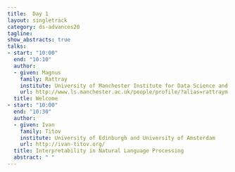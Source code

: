 ```yaml
---
title:  Day 1
layout: singletrack
category: ds-advances20
tagline: 
show_abstracts: true
talks:
- start: "10:00"
  end: "10:10"
  author:
  - given: Magnus 
    family: Rattray
    institute: University of Manchester Institute for Data Science and AI
    url: http://www.ls.manchester.ac.uk/people/profile/?alias=rattraym
  title: Welcome
- start: "10:00"
  end: "10:30"
  author: 
  - given: Ivan
    family: Titov
    institute: University of Edinburgh and University of Amsterdam
    url: http://ivan-titov.org/
  title: Interpretability in Natural Language Processing
  abstract: " "
---
```

<!--
- start: "9:50"
  end: "10:25"
  author:
  - given: Byron
    family: Wallace
    institute: Northeastern University, USA
    url: http://www.byronwallace.com/
  title: On the use and interpretation of neural attention mechanisms for biomedical natural language processing
  abstract: "Attention mechanisms allow neural networks to “focus” on particular units of input (e.g., specific words or sentences) to inform predictions. Incorporation of attention has been shown to improve model predictive performance for various natural language processing (NLP) tasks. Attention mechanisms also often touted (implicitly or explicitly) as affording interpretability: for a given output one can inspect the inputs to which the model assigned comparatively large attention weights. In this talk I will discuss a few specific attentive neural architectures designed for problems in health informatics, broadly construed. Model interpretability is a key consideration in this domain; I will therefore also present empirical work that interrogates properties of attention weights to ascertain whether they afford transparency. I will discuss that while attention does consistently improve predictive performance, its use as a means of providing model interpretability is questionable."
- start: "10:30"
  title: Coffee
- start: "11:00"
  end: "11:15"
  author:
  - given: Elaine
    family: Farrow
    institute: University of Edinburgh
    url: http://homepages.inf.ed.ac.uk/s9610197/
  title: "Text mining student discussion forum data: common pitfalls and how to avoid them"
  abstract: "The widespread use of online discussion forums in educational settings provides a rich source of data for researchers interested in how collaboration and interaction can foster effective learning. Natural language processing and machine learning techniques allow discussion forum texts to be analysed in an automated, efficient way. Here, we present our findings related to the robustness and generalisability of automated text classification methods in common use (Farrow et al., 2019). We closely examined one published state-of-the-art model, comparing different approaches to (a) managing unbalanced classes in the data, and (b) selecting a suitable data set to use for evaluation. By demonstrating how commonly-used data preprocessing practices can lead to over-optimistic results, we contributed to the development of the field so that the results of automated content analysis can be used with confidence."
- start: "11:20"
  end: "11.35"
  author:
  - given: Matthew
    family: Shardlow
    institute: Manchester Metropolitan University
    url: http://lexicalsimplification.blogspot.com/
  title: Towards an Emoji WordNet
  abstract: "Emoji are used with increasing frequency to convey meaning and tone in digital communication. They present a unique challenge to natural language processing resources as they are used to convey semantic content, but are not part of traditional semantic resources. The most popular semantic resource for English is Princeton WordNet , which provides a semantic categorisation of words into sets of semantically equivalent synonyms, or ‘synsets’. WordNet was developed before the advent of emoji and does not contain any links to emoji. It would be highly beneficial to a number of applications that already use WordNet as part of their semantic processing pipelines to have the meanings conveyed by emoji mapped to synsets in WordNet as this would allow a deeper understanding of texts that contain emoji. This integration would also provide an extra feature source for machine learning pipelines that use emoji. In the remainder of this abstract, we will first demonstrate some of the lexical properties of emoji that make them suitable for integration into WordNet. We will then describe an annotation exercise, whereby we identified the senses of 20 common emoji. Finally, we will describe our intended future direction of research to attain our goal of full integration of emoji into WordNet."
- start: "11.40"
  end: "12:15"
  author:
  - given: Pierre
    family: Zweigenbaum
    institute: CNRS, Paris 
    url: https://perso.limsi.fr/pz/
  title: "Coping with large-scale terminology in a virtual patient dialogue system"
  abstract: "Joint work with Sophie Rosset, CNRS, Paris<p>

Virtual patients are software or hardware simulators designed to train medical students on simulated clinical cases, thus lifting the constraints of training on real patients and the attached inconvenience for the patients. A dialogue-enabled virtual patient aims to let a medical student practice history-taking in a natural way with a patient avatar that answers the student's questions.  To handle a large variety of cases in multiple specialities, the dialogue system needs to cope with text and the associated large-scale vocabulary in three contexts&#58; (1) the clinical case created offline by a medical instructor, (2) the questions asked by the medical student (the learner), and (3) the answers generated by the system (the virtual patient) to respond to the student.  This requires term and concept mapping across these three contexts, which we address using knowledge-based and data-driven methods."
- start: "12:20"
  title: Lunch and posters
  abstract:
- start: "13:30"
  end: "14:05"
  author:
  - given: Georgio
    family: Metta
    institute: IIT Italian Institute of Technology, Genoa, Italy
    url: https://www.iit.it/people/giorgio-metta
  title: Bespoke machine learning for humanoid robots
  abstract: "We are interested in developing humanoid robots with learning capabilities. Computation and memory  are typically limited on a robot and there are often requirements of tight real-time performance. Therefore we would like to design algorithms with guaranteed computational and memory bounds. We will show that we do not need to sacrifice much in terms of performance (e.g. recognition rates, accuracy, etc.). We will show practical examples in typical robotics applications such as in the estimation of the robot’s dynamics, on the fly object learning, and speech perception. Results come in different flavors as for example in dynamics estimation the controller has to potentially learn and provide estimates in the millisecond range while longer timescales are acceptable in e.g. visual object recognition. Speech recognition, on the other hand, requires integrating voice input over time. We will show implementations in some of our humanoid robots, namely the iCub and the recently developed R1 service robot."
- start: "14:10"
  end: "14:45"
  author:
  - given: Sarah
    family: Filippi
    institute: Imperial College London
    url: https://www.imperial.ac.uk/people/s.filippi
  title: Statistical hypothesis testing in a Bayesian non-parametric framework
  abstract: "Nonparametric statistical tests have proved themselves important tools in modern data analysis, where the emergence of large data sets can support the relaxation of linearity or normality assumptions implicit in traditional methods. In this talk, I will introduce two Bayesian nonparametric procedures for independence and two-samples testing.  Well known advantages of having an explicit probability measure include the easy comparison of evidence across different studies, the inclusion of prior information, and the integration of results within formal decision analysis. The first approach consists of a tractable, explicit and analytic quantification of the relative evidence of dependence vrs independence, using Polya tree priors on the space of probability measures which can then be embedded within a decision theoretic test for dependence.  The second approach is based on the representation of probability measures in reproducing kernel Hilbert spaces (RKHS) via the so-called kernel mean embeddings which provide a flexible framework for fully nonparametric hypothesis testing. In practice, the performance of these RKHS tests can be very sensitive to the choice of kernel and its lengthscale parameters. To address this central issue, I will discuss  a new probabilistic model for kernel mean embeddings combining a Gaussian process prior over the RKHS containing the mean embedding with a conjugate likelihood function, thus yielding a closed form posterior over the mean embedding."
- start: "14:50"
  end: "15:05"
  author:
  - given: Frank
    family: Dondelinger
    institute: Lancaster University
    url: https://www.lancaster.ac.uk/people-profiles/frank-dondelinger
  title: Predicting progression in heterogeneous neurodegenerative diseases using a joint mixture model approach
  abstract: "Many neurodegenerative diseases are heterogeneous both in their biology and clinical phenotypes. Identifying predictive factors for a given patient is of great clinical importance to predict individual disease progression. We developed a method, longitudinal joint cluster regression (L-JCR), to jointly estimate a predictive regression model and identify latent groups (or subtypes), which improves predictive performance. Longitudinal dynamics were modelled using a mixed effects model, and the model parameters and latent subtypes are jointly estimated via an expectation-maximization algorithm with embedded restricted maximum likelihood (REML) algorithm. The method handles high-dimensional covariates by making sparsity assumptions via lasso penalization. We applied our method to case studies in Amyotrophic Lateral Sclerosis (ALS) and Alzheimer's patients, as examples of heterogeneous neurodegenerative diseases with often very different progression profiles. We show that the accuracy of progression prediction improves when taking the group structure into account, and that the inferred latent groups are biologically meaningful."
- start: "15:10"
  title:  Coffee
- start: "15:40"
  end: "16:15"
  author:
  - given: Catalina
    family: Vallejos
    institute: University of Edinburgh and Alan Turing Institute
    url: https://www.ed.ac.uk/mrc-human-genetics-unit/research/vallejos-group
  title: Statistical challenges in the analysis of single-cell gene expression data
  abstract: "Cell-to-cell gene expression variability in seemingly homogeneous cell populations plays a crucial role in tissue function and development. Single-cell RNA sequencing (scRNAseq) can characterise this variability in a genome-wide manner. However, the promise of scRNA-seq comes at the cost of higher data complexity. In particular, a prominent feature of scRNA-seq experiments is strong measurement error, reflected in technical dropouts and poor correlations between technical replicates. 

In this talk, I will describe some of the statistical challenges that arise in scRNA-seq experiments: from experimental design to downstream inference. I will also introduce BASiCS (Bayesian Analysis of Single Cell Sequencing data), a Bayesian framework which simultaneously performs data normalisation and differential expression tests between experimental conditions or cell types. In particular, I will describe how BASiCS extends traditional differential mean expression analyses to also highlight changes in transcriptional variability that are robust to technical artefacts and other confounding effects. Finally, I will illustrate the performance of our methods in the context of immune cell populations and discuss ongoing efforts to improve the scalability of our approach. "
- start: "16.20"
  end: "16:35"
  author:
  - given: Paul
    family: Thompson
    institute: University of Manchester
    url: https://personalpages.manchester.ac.uk/staff/paul.thompson/
  title: Flexible, wide-coverage normalisation of medical concept mentions
  abstract: "Locating information about medical concepts in huge document repositories is challenging, due to the wide range of ways in which each concept of interest may be mentioned in text. For example, biomedical articles tend include more technical language, often using terms derived from Greek or Latin (e.g., hypercholesterolemia, dyspnea, leukocytosis). In contrast, a more informal style is often adopted in clinical records, where dyspnea may be described using various different brief narrative phrases with different internal structures (e.g., respiratory difficulty, breathing difficulties, shortness of breath), or abbreviations (e.g., SOB). 

Given this variability, search systems should ideally allow concept-level search, rather than requiring users to try to enumerate the range of words and phrases that could potentially describe a concept in text. Existing domain-specific terminological resources can act as the starting point for this functionality, since they typically list a number of textual variants/synonyms for each concept. However, in practice, the range of variants that can appear in text is far larger than these manually curated synonym sets. 

To address this issue, normalisation methods aim to automatically assign a concept ID in a given domain-specific terminological resource to each concept appearing in text. Our HYPHEN normalisation method uses a pipeline of different techniques to generate variations of a concept mention in text, and tries to match these against existing synonyms listed in a target terminological resource. The techniques are as follows: Acronym/abbreviation expansion; Plural to singular conversion; Generation of English equivalents of Neoclassical compounds and vice versa; Syntactic variation generation; Synonym generation

The variants generated by each technique are used as input to the next technique in the pipeline; the method terminates when a match against a synonym in the target terminological resource is found. The pipeline accounts for the fact that several transformations of the original mention may be required to achieve a match in the resource (e.g., high WBC -> high white blood cell -> leukocytosis). Recent incorporation of fuzzy matching further boosts performance; if none of the above methods achieve a match, then approximate matches are considered. 

HYPHEN is very flexible, and is able to normalise a range of different concept types (e.g., disorders, treatments, anatomical concepts, genes) in different text types to different target terminological resources."
- start: "16.40"
  end: "16:55"
  author:
  - given: Akkapon
    family: Wongkoblap
    institute: Kings College London
    url: https://kclpure.kcl.ac.uk/portal/en/persons/akkapon-wongkoblap(d3ec273b-1972-4858-9378-907963721797).html
  title: Converting tweets into sequential data to detect depressed users
  abstract: "Microblogs, for example on Twitter, are platforms that online users express their feelings, thoughts, and activities. Some users publicly explain not only their health conditions but also mental illness on their profiles. These mental disorder expression can be mined to find which factors are associated with depressive symptoms. 
Building a supervised predictive model needs input data and outputs for the model to learn patterns. With social media datasets, especially users with depression are normally labelled at user-level, not labelled at post-level. This is a challenge to notice how a user changes their posting patterns between general and health messages. 
This brings in the interest of developing a predictive model that can provide the predictions of both user-level and individual post-level. Additionally, combining a set of predicted post-labels can simulate the patterns between general and health text. A technique suitable to develop this king of model is multiple instance learning. The model can learn from only a set of labelled bags/users instead of a set of individual instances/user-generated messages."
- start: "17:00"
  title: Posters and drinks
- start: "19:30"
  title:  Dinner at
  author:
  - given: Browns
    family: 
    institute: 
    url: https://www.browns-restaurants.co.uk/restaurants/northwest/manchester
---
 -->
